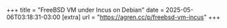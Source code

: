 +++
title = "FreeBSD VM under Incus on Debian"
date = 2025-05-06T03:18:31-03:00
[extra]
url = "https://agren.cc/p/freebsd-vm-incus"
+++
